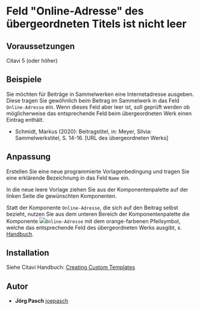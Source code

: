 # Feld "Online-Adresse" des übergeordneten Titels ist nicht leer

## Voraussetzungen
Citavi 5 (oder höher)

## Beispiele
Sie möchten für Beiträge in Sammelwerken eine Internetadresse ausgeben. Diese tragen Sie gewöhnlich beim Beitrag im Sammelwerk in das Feld `Online-Adresse` ein. 
Wenn dieses Feld aber leer ist, soll geprüft werden ob möglicherweise das entsprechende Feld beim übergeordneten Werk einen Eintrag enthält.

- Schmidt, Markus (2020): Beitragstitel, in: Meyer, Silvia: Sammelwerkstitel, S. 14-16. [URL des übergeordneten Werks]

## Anpassung
Erstellen Sie eine neue programmierte Vorlagenbedingung und tragen Sie eine erklärende Bezeichnung in das Feld `Name` ein.

In die neue leere Vorlage ziehen Sie aus der Komponentenpalette auf der linken Seite die gewünschten Komponenten.

Statt der Komponente `Online-Adresse`, die sich auf den Beitrag selbst bezieht, nutzen Sie aus dem unteren Bereich der Komponentenpalette die Komponente <img src="https://www1.citavi.com/sub/manual6/de/icon_cse.png">`Online-Adresse` mit dem orange-farbenen Pfeilsymbol, welche das entsprechende Feld des übergeordneten Werks ausgibt, s. [Handbuch](https://www1.citavi.com/sub/manual6/de/index.html?cse_contributions.html).

## Installation
Siehe Citavi Handbuch: [Creating Custom Templates](http://www.citavi.com/creating_custom_templates)

## Autor

* **Jörg Pasch** [joepasch](https://github.com/joepasch)
